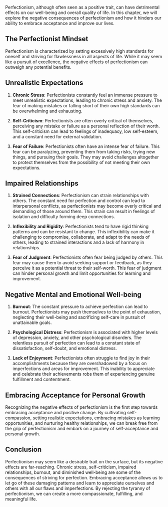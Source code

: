 
Perfectionism, although often seen as a positive trait, can have detrimental effects on our well-being and overall quality of life. In this chapter, we will explore the negative consequences of perfectionism and how it hinders our ability to embrace acceptance and improve our lives.

## The Perfectionist Mindset

Perfectionism is characterized by setting excessively high standards for oneself and striving for flawlessness in all aspects of life. While it may seem like a pursuit of excellence, the negative effects of perfectionism can outweigh any potential benefits.

## Unrealistic Expectations

1. **Chronic Stress**: Perfectionists constantly feel an immense pressure to meet unrealistic expectations, leading to chronic stress and anxiety. The fear of making mistakes or falling short of their own high standards can be overwhelming and exhausting.
    
2. **Self-Criticism**: Perfectionists are often overly critical of themselves, perceiving any mistake or failure as a personal reflection of their worth. This self-criticism can lead to feelings of inadequacy, low self-esteem, and a constant need for external validation.
    
3. **Fear of Failure**: Perfectionists often have an intense fear of failure. This fear can be paralyzing, preventing them from taking risks, trying new things, and pursuing their goals. They may avoid challenges altogether to protect themselves from the possibility of not meeting their own expectations.
    

## Impaired Relationships

1. **Strained Connections**: Perfectionism can strain relationships with others. The constant need for perfection and control can lead to interpersonal conflicts, as perfectionists may become overly critical and demanding of those around them. This strain can result in feelings of isolation and difficulty forming deep connections.
    
2. **Inflexibility and Rigidity**: Perfectionists tend to have rigid thinking patterns and can be resistant to change. This inflexibility can make it challenging to compromise, collaborate, and adapt to the needs of others, leading to strained interactions and a lack of harmony in relationships.
    
3. **Fear of Judgment**: Perfectionists often fear being judged by others. This fear may cause them to avoid seeking support or feedback, as they perceive it as a potential threat to their self-worth. This fear of judgment can hinder personal growth and limit opportunities for learning and improvement.
    

## Negative Mental and Emotional Well-being

1. **Burnout**: The constant pressure to achieve perfection can lead to burnout. Perfectionists may push themselves to the point of exhaustion, neglecting their well-being and sacrificing self-care in pursuit of unattainable goals.
    
2. **Psychological Distress**: Perfectionism is associated with higher levels of depression, anxiety, and other psychological disorders. The relentless pursuit of perfection can lead to a constant state of dissatisfaction, self-doubt, and emotional distress.
    
3. **Lack of Enjoyment**: Perfectionists often struggle to find joy in their accomplishments because they are overshadowed by a focus on imperfections and areas for improvement. This inability to appreciate and celebrate their achievements robs them of experiencing genuine fulfillment and contentment.
    

## Embracing Acceptance for Personal Growth

Recognizing the negative effects of perfectionism is the first step towards embracing acceptance and positive change. By cultivating self-compassion, setting realistic expectations, embracing mistakes as learning opportunities, and nurturing healthy relationships, we can break free from the grip of perfectionism and embark on a journey of self-acceptance and personal growth.

## Conclusion

Perfectionism may seem like a desirable trait on the surface, but its negative effects are far-reaching. Chronic stress, self-criticism, impaired relationships, burnout, and diminished well-being are some of the consequences of striving for perfection. Embracing acceptance allows us to let go of these damaging patterns and learn to appreciate ourselves and others with all our flaws and imperfections. By rejecting the tyranny of perfectionism, we can create a more compassionate, fulfilling, and meaningful life.
